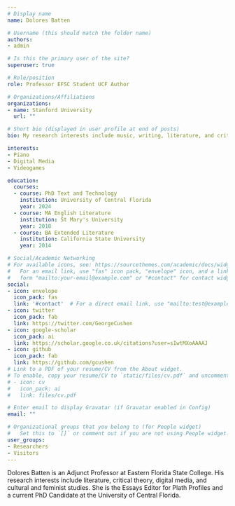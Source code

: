 ```yaml
---
# Display name
name: Dolores Batten

# Username (this should match the folder name)
authors:
- admin

# Is this the primary user of the site?
superuser: true

# Role/position
role: Professor EFSC Student UCF Author

# Organizations/Affiliations
organizations:
- name: Stanford University
  url: ""

# Short bio (displayed in user profile at end of posts)
bio: My research interests include music, writing, literature, and critical theory.

interests:
- Piano
- Digital Media
- Videogames

education:
  courses:
  - course: PhD Text and Technology
    institution: University of Central Florida
    year: 2024
  - course: MA English Literature
    institution: St Mary's University
    year: 2018
  - course: BA Extended Literature
    institution: California State University
    year: 2014

# Social/Academic Networking
# For available icons, see: https://sourcethemes.com/academic/docs/widgets/#icons
#   For an email link, use "fas" icon pack, "envelope" icon, and a link in the
#   form "mailto:your-email@example.com" or "#contact" for contact widget.
social:
- icon: envelope
  icon_pack: fas
  link: '#contact'  # For a direct email link, use "mailto:test@example.org".
- icon: twitter
  icon_pack: fab
  link: https://twitter.com/GeorgeCushen
- icon: google-scholar
  icon_pack: ai
  link: https://scholar.google.co.uk/citations?user=sIwtMXoAAAAJ
- icon: github
  icon_pack: fab
  link: https://github.com/gcushen
# Link to a PDF of your resume/CV from the About widget.
# To enable, copy your resume/CV to `static/files/cv.pdf` and uncomment the lines below.  
# - icon: cv
#   icon_pack: ai
#   link: files/cv.pdf

# Enter email to display Gravatar (if Gravatar enabled in Config)
email: ""

# Organizational groups that you belong to (for People widget)
#   Set this to `[]` or comment out if you are not using People widget.  
user_groups:
- Researchers
- Visitors
---
```


Dolores Batten is an Adjunct Professor at Eastern Florida State College. His research interests include literature, critical theory, digital media, and cultural and feminist studies. She is the Essays Editor for Plath Profiles and a current PhD Candidate at the University of Central Florida.
